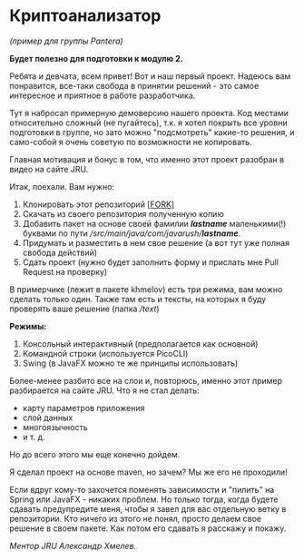 <h1>Криптоанализатор</h1>

_(пример для группы Pantera)_

__Будет полезно для подготовки к модулю 2.__

Ребята и девчата, всем привет! Вот и наш первый проект. 
Надеюсь вам понравится, все-таки свобода в принятии решений - 
это самое интересное и приятное в работе разработчика.

Тут я набросал примерную демоверсию нашего проекта.
Код местами относительно сложный (не пугайтесь), 
т.к. я хотел покрыть все уровни подготовки в группе, 
но зато можно "подсмотреть" какие-то решения, 
и само-собой я очень советую по возможности не копировать.

Главная мотивация и бонус в том, что именно этот проект разобран в видео на сайте JRU.

Итак, поехали. Вам нужно:
1. Клонировать этот репозиторий <a href="https://github.com/demologin/CryptoAnalizerPantera/fork">[FORK]</a>
2. Скачать из своего репозитория полученную копию
3. Добавить пакет на основе своей фамилии ***lastname*** маленькими(!) буквами по пути */src/main/java/com/javarush/**lastname***.
4. Придумать и разместить в нем свое решение (а вот тут уже полная свобода действий)
5. Сдать проект (нужно будет заполнить форму и прислать мне Pull Request на проверку)


В примерчике (лежит в пакете khmelov) есть три режима, вам можно сделать только один.
Также там есть и тексты, на которых я буду проверять ваше решение (папка */text*)

**Режимы:**

1. Консольный интерактивный (предполагается как основной)
2. Командной строки (используется PicoCLI)
3. Swing (в JavaFX можно те же принципы использовать)

Более-менее разбито все на слои и, повторюсь, именно этот пример разбирается на сайте JRU.
Что я не стал делать:
- карту параметров приложения
- слой данных
- многоязычность
- и т. д.
  
Но до всего этого мы еще конечно дойдем.

Я сделал проект на основе maven, но зачем? Мы же его не проходили!

Если вдруг кому-то захочется поменять зависимости и "пилить" на Spring или JavaFX - никаких проблем.
Но только тогда, когда будете сдавать предупредите меня, чтобы я завел для вас отдельную ветку в репозитории.
Кто ничего из этого не понял, просто делаем свое решение в своем пакете. Как потом его сдавать я расскажу и покажу.

_Ментор JRU Александр Хмелев._
